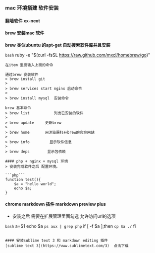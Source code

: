 ### mac 环境搭建  软件安装

#### 翻墙软件 xx-next 

#### brew 安装mac 软件
**brew 类似ubuntu 的apt-get 自动搜索软件库并且安装**

```bash```
ruby -e "$(curl -fsSL https://raw.github.com/mxcl/homebrew/go)"
```
在item 里面输入上面的命令 

通过brew 安装软件    
> brew install git
>  
> brew services start nginx 启动命令
> 
> brew install mysql  安装命令

brew 基本命令
> brew list           列出已安装的软件
> 
> brew update     更新brew
> 
> brew home       用浏览器打开brew的官方网站
> 
> brew info         显示软件信息
> 
> brew deps        显示包依赖

#### php + nginx + mysql 环境
> 安装完成软件之后 配置环境。

```php```
function test(){
    $a = "hello world";
    echo $a;
}
```

#### chrome markdown 插件  markdown preview plus 
* 安装之后 需要在扩展管理里面勾选 允许访问url的选项 

```bash```
a=$1
echo $a
`ps aux | grep php`
if [ -f $a ];then
   `cp $a ./`
fi
```

#### 安装sublime text 3 和 markdown editing 插件
[sublime text 3](https://www.sublimetext.com/3)  点击下载






